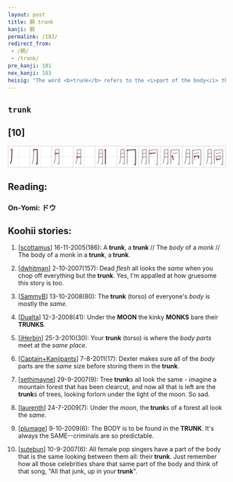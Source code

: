 ```yaml
---
layout: post
title: 胴 trunk
kanji: 胴
permalink: /182/
redirect_from:
 - /胴/
 - /trunk/
pre_kanji: 181
nex_kanji: 183
heisig: "The word <b>trunk</b> refers to the <i>part of the body</i> that is left when you have &quot;<b>truncated</b>&quot; all the limbs. I can hardly think of any reason for doing so, unless one were lumberjacking corpses and needed to have them all properly pruned and made the <i>same</i> so they could be floated downstream without causing a <i>body</i>-jam."
---
```


## `trunk`

## [10]

<div class="stroke"><img src="../images/E883B4.png" /></div>

## Reading:

### On-Yomi: ドウ

## Koohii stories:

1) [<a href="http://kanji.koohii.com/profile/scottamus">scottamus</a>] 16-11-2005(186): A<strong> trunk</strong>, a<strong> trunk</strong> // The <em>body</em> of a <em>monk</em> // The body of a monk in a<strong> trunk</strong>, a<strong> trunk</strong>. 

2) [<a href="http://kanji.koohii.com/profile/dwhitman">dwhitman</a>] 2-10-2007(157): Dead <em>flesh</em> all looks the <em>same</em> when you chop off everything but the<strong> trunk</strong>. Yes, I&#039;m appalled at how gruesome this story is too. 

3) [<a href="http://kanji.koohii.com/profile/SammyB">SammyB</a>] 13-10-2008(80): The<strong> trunk</strong> (torso) of everyone&#039;s <em>body</em> is mostly the <em>same</em>. 

4) [<a href="http://kanji.koohii.com/profile/Dualta">Dualta</a>] 12-3-2008(41): Under the <strong>MOON</strong> the kinky <strong>MONKS</strong> bare their <strong>TRUNKS</strong>. 

5) [<a href="http://kanji.koohii.com/profile/jHerbin">jHerbin</a>] 25-3-2010(30): Your <strong>trunk</strong> (torso) is where the <em>body parts</em> meet at the <em>same place</em>. 

6) [<a href="http://kanji.koohii.com/profile/Captain+Kanjipants">Captain+Kanjipants</a>] 7-8-2011(17): Dexter makes sure all of the <em>body</em> parts are the <em>same</em> size before storing them in the<strong> trunk</strong>. 

7) [<a href="http://kanji.koohii.com/profile/sethimayne">sethimayne</a>] 29-9-2007(9): Tree<strong> trunk</strong>s all look the same - imagine a mountain forest that has been clearcut, and now all that is left are the<strong> trunk</strong>s of trees, looking forlorn under the light of the moon. So sad. 

8) [<a href="http://kanji.koohii.com/profile/laurenth">laurenth</a>] 24-7-2009(7): Under the <em>moon</em>, the<strong> trunk</strong>s of a forest all look the <em>same</em>. 

9) [<a href="http://kanji.koohii.com/profile/plumage">plumage</a>] 9-10-2009(6): The BODY is to be found in the<strong> TRUNK</strong>. It&#039;s always the SAME--criminals are so predictable. 

10) [<a href="http://kanji.koohii.com/profile/sutebun">sutebun</a>] 10-9-2007(6): All female pop singers have a part of the body that is the same looking between them all: their<strong> trunk</strong>. Just remember how all those celebrities share that same part of the body and think of that song, &quot;All that junk, up in your<strong> trunk</strong>&quot;. 
